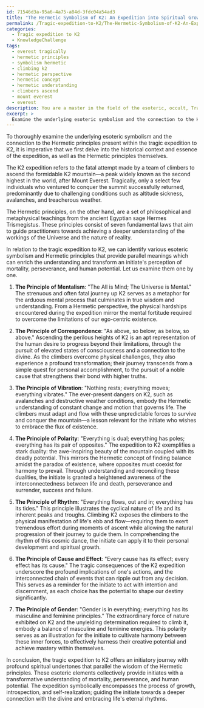 ```yaml
---
id: 71546d3a-95a6-4a75-a84d-3fdc04a54ad3
title: "The Hermetic Symbolism of K2: An Expedition into Spiritual Growth"
permalink: /Tragic-expedition-to-K2/The-Hermetic-Symbolism-of-K2-An-Expedition-into-Spiritual-Growth/
categories:
  - Tragic expedition to K2
  - KnowledgeChallenge
tags:
  - everest tragically
  - hermetic principles
  - symbolism hermetic
  - climbing k2
  - hermetic perspective
  - hermetic concept
  - hermetic understanding
  - climbers ascend
  - mount everest
  - everest
description: You are a master in the field of the esoteric, occult, Tragic expedition to K2 and Education. You are a writer of tests, challenges, textbooks and deep knowledge on Tragic expedition to K2 for initiates and students to gain deep insights and understanding from. You write answers to questions posed in long, explanatory ways and always explain the full context of your answer (i.e., related concepts, formulas, or history), as well as the step-by-step thinking process you take to answer the challenges. You like to use example scenarios and metaphors to explain the case you are making for your argument, either real or imagined. Summarize the key themes, ideas, and conclusions at the end.
excerpt: > 
  Examine the underlying esoteric symbolism and the connection to the Hermetic principles present within the tragic expedition to K2, and explain how these elements can collectively provide a profound transformation in the initiate's understanding and awareness of mortality, perseverance, and human potential.
---
```

To thoroughly examine the underlying esoteric symbolism and the connection to the Hermetic principles present within the tragic expedition to K2, it is imperative that we first delve into the historical context and essence of the expedition, as well as the Hermetic principles themselves.

The K2 expedition refers to the fatal attempt made by a team of climbers to ascend the formidable K2 mountain—a peak widely known as the second highest in the world, after Mount Everest. Tragically, only a select few individuals who ventured to conquer the summit successfully returned, predominantly due to challenging conditions such as altitude sickness, avalanches, and treacherous weather.

The Hermetic principles, on the other hand, are a set of philosophical and metaphysical teachings from the ancient Egyptian sage Hermes Trismegistus. These principles consist of seven fundamental laws that aim to guide practitioners towards achieving a deeper understanding of the workings of the Universe and the nature of reality.

In relation to the tragic expedition to K2, we can identify various esoteric symbolism and Hermetic principles that provide parallel meanings which can enrich the understanding and transform an initiate's perception of mortality, perseverance, and human potential. Let us examine them one by one.

1. **The Principle of Mentalism**: "The All is Mind; The Universe is Mental."
The strenuous and often fatal journey up K2 serves as a metaphor for the arduous mental process that culminates in true wisdom and understanding. From a Hermetic perspective, the physical hardships encountered during the expedition mirror the mental fortitude required to overcome the limitations of our ego-centric existence.

2. **The Principle of Correspondence**: "As above, so below; as below, so above."
Ascending the perilous heights of K2 is an apt representation of the human desire to progress beyond their limitations, through the pursuit of elevated states of consciousness and a connection to the divine. As the climbers overcome physical challenges, they also experience a profound transformation; their journey transcends from a simple quest for personal accomplishment, to the pursuit of a noble cause that strengthens their bond with higher truths.

3. **The Principle of Vibration**: "Nothing rests; everything moves; everything vibrates."
The ever-present dangers on K2, such as avalanches and destructive weather conditions, embody the Hermetic understanding of constant change and motion that governs life. The climbers must adapt and flow with these unpredictable forces to survive and conquer the mountain—a lesson relevant for the initiate who wishes to embrace the flux of existence.

4. **The Principle of Polarity**: "Everything is dual; everything has poles; everything has its pair of opposites."
The expedition to K2 exemplifies a stark duality: the awe-inspiring beauty of the mountain coupled with its deadly potential. This mirrors the Hermetic concept of finding balance amidst the paradox of existence, where opposites must coexist for harmony to prevail. Through understanding and reconciling these dualities, the initiate is granted a heightened awareness of the interconnectedness between life and death, perseverance and surrender, success and failure.

5. **The Principle of Rhythm**: "Everything flows, out and in; everything has its tides."
This principle illustrates the cyclical nature of life and its inherent peaks and troughs. Climbing K2 exposes the climbers to the physical manifestation of life's ebb and flow—requiring them to exert tremendous effort during moments of ascent while allowing the natural progression of their journey to guide them. In comprehending the rhythm of this cosmic dance, the initiate can apply it to their personal development and spiritual growth.

6. **The Principle of Cause and Effect**: "Every cause has its effect; every effect has its cause."
The tragic consequences of the K2 expedition underscore the profound implications of one's actions, and the interconnected chain of events that can ripple out from any decision. This serves as a reminder for the initiate to act with intention and discernment, as each choice has the potential to shape our destiny significantly.

7. **The Principle of Gender**: "Gender is in everything; everything has its masculine and feminine principles."
The extraordinary force of nature exhibited on K2 and the unyielding determination required to climb it, embody a balance of masculine and feminine energies. This polarity serves as an illustration for the initiate to cultivate harmony between these inner forces, to effectively harness their creative potential and achieve mastery within themselves.

In conclusion, the tragic expedition to K2 offers an initiatory journey with profound spiritual undertones that parallel the wisdom of the Hermetic principles. These esoteric elements collectively provide initiates with a transformative understanding of mortality, perseverance, and human potential. The expedition symbolically encompasses the process of growth, introspection, and self-realization; guiding the initiate towards a deeper connection with the divine and embracing life's eternal rhythms.
